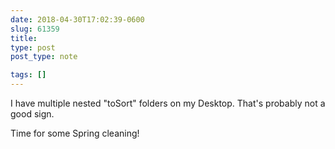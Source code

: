 ```yaml
---
date: 2018-04-30T17:02:39-0600
slug: 61359
title: 
type: post
post_type: note

tags: []
---
```

I have multiple nested "toSort" folders on my Desktop. That's probably not a good sign.


Time for some Spring cleaning!



